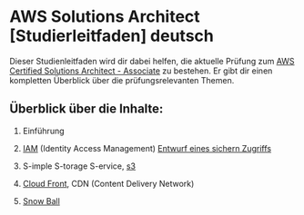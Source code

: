 # AWS Solutions Architect [Studierleitfaden] deutsch
Dieser Studienleitfaden wird dir dabei helfen, die aktuelle Prüfung zum [AWS Certified Solutions Architect - Associate](https://aws.amazon.com/de/certification/) zu bestehen. Er gibt dir einen kompletten Überblick über die prüfungsrelevanten Themen.

## Überblick über die Inhalte:

1. Einführung

2. [IAM](services/docs/IAM.md) (Identity Access Management) [Entwurf eines sichern Zugriffs](docs/practice/drafts/IAM_usecase.md)

3. S-imple S-torage S-ervice, 
   [s3](docs/s3.md)

4. [Cloud Front](docs/CloudFront.md), CDN (Content Delivery Network)

5. [Snow Ball](docs/SnowBall.md)
